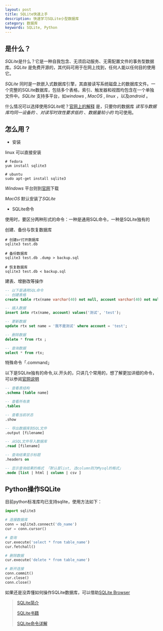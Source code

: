 ```yaml
---
layout: post
title: SQLite快速上手
description: 快速学习SQLite小型数据库
category: 数据库
keywords: SQLite, Python
---
```


## 是什么？

*SQLite*是什么？它是一种自我包含、无须启动服务、无需配置文件的事务型数据库。*SQLite* 是免费开源的，其代码可用于在网上找到，任何人能以任何目的使用它。

*SQLite* 同时是一款嵌入式数据库引擎，其直接读写系统磁盘上的数据库文件。一个完整的SQLite数据库，包括多个表格，索引、触发器和视图均包含在一个单独文件中。*SQLite* 支持多平台，如*windows* ,  *MacOS* , *linux* ，以及*android* 。

<!-- more -->

什么情况可以选择使用*SQLite*呢？[官网上的解释](http://www.sqlite.org/whentouse.html) 是，只要你的数据库 *读写与数据库均同一设备的* 、*对读写时效性要求低的* 、*数据量较小的* 均可使用。

## 怎么用？

- 安装

linux 可以直接安装

```shell
# fedora
yum install sqlite3

# ubuntu
sudo apt-get install sqlite3
```

*Windows* 平台则到[官网](http://www.sqlite.org/download.html)下载

*MacOS* 默认安装了*SQLite*

- SQLite命令

使用时，要区分两种形式的命令：一种是通用SQL命令，一种是SQLite独有的

创建、备份与恢复数据库

```shell
# 创建or打开数据库
sqlite3 test.db

# 备份数据库
sqlite3 test.db .dump > backup.sql

# 恢复数据库
sqlite3 test.db < backup.sql
```

建表、增删改等操作

```sql
-- 以下是通用SQL命令
-- 创建表格
create table rtx(name varchar(40) not null, account varchar(40) not null);

-- 插入数据
insert into rtx(name, account) values('测试', 'test');

-- 更新数据
update rtx set name = '我不是测试' where account = 'test';

-- 删除数据
delete * from rtx ;

-- 查询数据
select * from rtx;
```

特殊命令「.command」

以下是SQLite独有的命令,以.开头的，只讲几个常用的，想了解更加详细的命令，可以参阅[官网说明](http://www.sqlite.org/cli.html)

```sql
-- 查看表结构
.schema [table name]

-- 查看所有表
.tables

-- 查看当前状态
.show

-- 导出数据库到SQL文件
.output [filename]

-- 从SQL文件导入数据库
.read [filename]

-- 查询结果显示标题
.headers on

-- 显示查询结果的格式 「默认是list, 选column则为Mysql的格式」
.mode [list | html | column | csv ]
```

## Python操作SQLite

目前python标准库均已支持sqlite，使用方法如下：

```python
import sqlite3

# 连接数据库
conn = sqlite3.connect('db_name')
cur = conn.cursor()

# 查询
cur.execute('select * from table_name')
cur.fetchall()

# 删除数据
cur.execute('delete * from table_name')

# 断开连接
conn.commit()
cur.close()
conn.close()
```

如果还是没弄懂如何操作SQLite数据库，可以借助[SQLite Browser](http://sqlitebrowser.org)

> [SQLite简介](http://www.sqlite.org/about.html)
>
> [SQLite书籍](http://www.sqlite.org/books.html)
>
> [SQLite命令详解](http://www.sqlite.org/cli.html)
